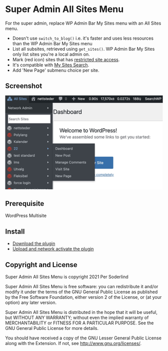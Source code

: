 # Super Admin All Sites Menu


For the super admin, replace WP Admin Bar My Sites menu with an All Sites menu.


- Doesn't use `switch_to_blog()` i.e. it's faster and uses less resources than the WP Admin Bar My Sites menu
- List all subsites, retrieved using `get_sites()`. WP Admin Bar My Sites only list sites you're a local admin on.
- Mark (red icon) sites that has [restricted site access](https://github.com/10up/restricted-site-access).
- It's compatible with [My Sites Search](https://github.com/trepmal/my-sites-search).
- Add 'New Page' submenu choice per site.

## Screenshot
<img src="assets/screenshot.jpg">

## Prerequisite

WordPress Multisite

## Install

- [Download the plugin](https://github.com/soderlind/super-admin-all-sites-menu/archive/refs/heads/main.zip)
- [Upload and network activate the plugin](https://wordpress.org/support/article/managing-plugins/#manual-upload-via-wordpress-admin)

## Copyright and License

Super Admin All Sites Menu is copyright 2021 Per Soderlind

Super Admin All Sites Menu is free software: you can redistribute it and/or modify it under the terms of the GNU General Public License as published by the Free Software Foundation, either version 2 of the License, or (at your option) any later version.

Super Admin All Sites Menu is distributed in the hope that it will be useful, but WITHOUT ANY WARRANTY; without even the implied warranty of MERCHANTABILITY or FITNESS FOR A PARTICULAR PURPOSE. See the GNU General Public License for more details.

You should have received a copy of the GNU Lesser General Public License along with the Extension. If not, see http://www.gnu.org/licenses/.
